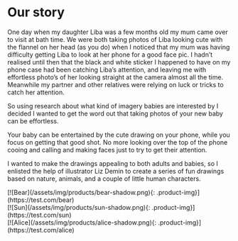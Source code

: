# Our story

One day when my daughter Liba was a few months old my mum came over to visit at bath time. We were both taking photos of Liba looking cute with the flannel on her head (as you do) when I noticed that my mum was having difficulty getting Liba to look at her phone for a good face pic. I hadn’t realised until then that the black and white sticker I happened to have on my phone case had been catching Liba’s attention, and leaving me with effortless photo’s of her looking straight at the camera almost all the time. Meanwhile my partner and other relatives were relying on luck or tricks to catch her attention.

So using research about what kind of imagery babies are interested by I decided I wanted to get the word out that taking photos of your new baby can be effortless.

Your baby can be entertained by the cute drawing on your phone, while you focus on getting that good shot. No more looking over the top of the phone cooing and calling and making faces just to try to get their attention.

I wanted to make the drawings appealing to both adults and babies, so I enlisted the help of illustrator Liz Demin to create a series of fun drawings based on nature, animals, and a couple of little human characters.

<div markdown="1" class="products">
<div markdown="1" class="product 3-md-up">
[![Bear](/assets/img/products/bear-shadow.png){: .product-img}](https://test.com/bear)
</div>
<div markdown="1" class="product 3-md-up">
[![Sun](/assets/img/products/sun-shadow.png){: .product-img}](https://test.com/sun)
</div>
<div markdown="1" class="product 3-md-up">
[![Alice](/assets/img/products/alice-shadow.png){: .product-img}](https://test.com/alice)
</div>
</div>
